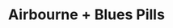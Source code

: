 ---
layout: post
category: concert
title: Airbourne + Blues Pills
artists: 
- Airbourne
- Blues Pills
place: 
- Zénith de Paris
country: France
city: Paris
---